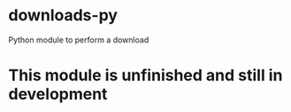 # downloads-py
Python module to perform a download
# This module is unfinished and still in development